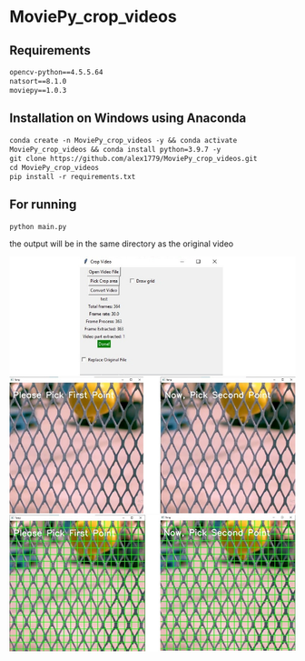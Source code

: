 # MoviePy_crop_videos

## Requirements
```
opencv-python==4.5.5.64
natsort==8.1.0
moviepy==1.0.3
```


## Installation on Windows using Anaconda
```
conda create -n MoviePy_crop_videos -y && conda activate MoviePy_crop_videos && conda install python=3.9.7 -y
git clone https://github.com/alex1779/MoviePy_crop_videos.git
cd MoviePy_crop_videos
pip install -r requirements.txt
```

## For running
```
python main.py
```
the output will be in the same directory as the original video

![1](https://github.com/alex1779/MoviePy_crop_videos/blob/master/imgs/1.jpg)
![2](https://github.com/alex1779/MoviePy_crop_videos/blob/master/imgs/2.jpg)
![3](https://github.com/alex1779/MoviePy_crop_videos/blob/master/imgs/3.jpg)


